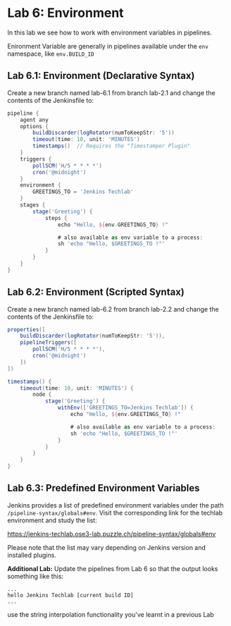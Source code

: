 Lab 6: Environment
==================

In this lab we see how to work with environment variables in pipelines. 

Enironment Variable are generally in pipelines available under the ``env`` namespace, like ``env.BUILD_ID`` 

Lab 6.1: Environment (Declarative Syntax)
-----------------------------------------

Create a new branch named lab-6.1 from branch lab-2.1 and change the contents of the Jenkinsfile to:

```groovy
pipeline {
    agent any
    options {
        buildDiscarder(logRotator(numToKeepStr: '5'))
        timeout(time: 10, unit: 'MINUTES')
        timestamps()  // Requires the "Timestamper Plugin"
    }
    triggers {
        pollSCM('H/5 * * * *')
        cron('@midnight')
    }
    environment {
        GREETINGS_TO = 'Jenkins Techlab'
    }
    stages {
        stage('Greeting') {
            steps {
                echo "Hello, ${env.GREETINGS_TO} !"

                # also available as env variable to a process:
                sh 'echo "Hello, $GREETINGS_TO !"'
            }
        }
    }
}
```

Lab 6.2: Environment (Scripted Syntax)
--------------------------------------

Create a new branch named lab-6.2 from branch lab-2.2 and change the contents of the Jenkinsfile to:

```groovy
properties([
    buildDiscarder(logRotator(numToKeepStr: '5')),
    pipelineTriggers([
        pollSCM('H/5 * * * *'),
        cron('@midnight')
    ])
])

timestamps() {
    timeout(time: 10, unit: 'MINUTES') {
        node {
            stage('Greeting') {
                withEnv(['GREETINGS_TO=Jenkins Techlab']) {
                    echo "Hello, ${env.GREETINGS_TO} !"

                    # also available as env variable to a process:
                    sh 'echo "Hello, $GREETINGS_TO !"'
                }
            }
        }
    }
}
```

Lab 6.3: Predefined Environment Variables
-----------------------------------------

Jenkins provides a list of predefined environment variables under the path ``/pipeline-syntax/globals#env``. Visit the corresponding link for the techlab environment and study the list:

<https://jenkins-techlab.ose3-lab.puzzle.ch/pipeline-syntax/globals#env>

Please note that the list may vary depending on Jenkins version and installed plugins.

**Additional Lab:** Update the pipelines from Lab 6 so that the output looks something like this:
```
...
hello Jenkins Techlab [current build ID]
...
```
use the string interpolation functionality you've learnt in a previous Lab

